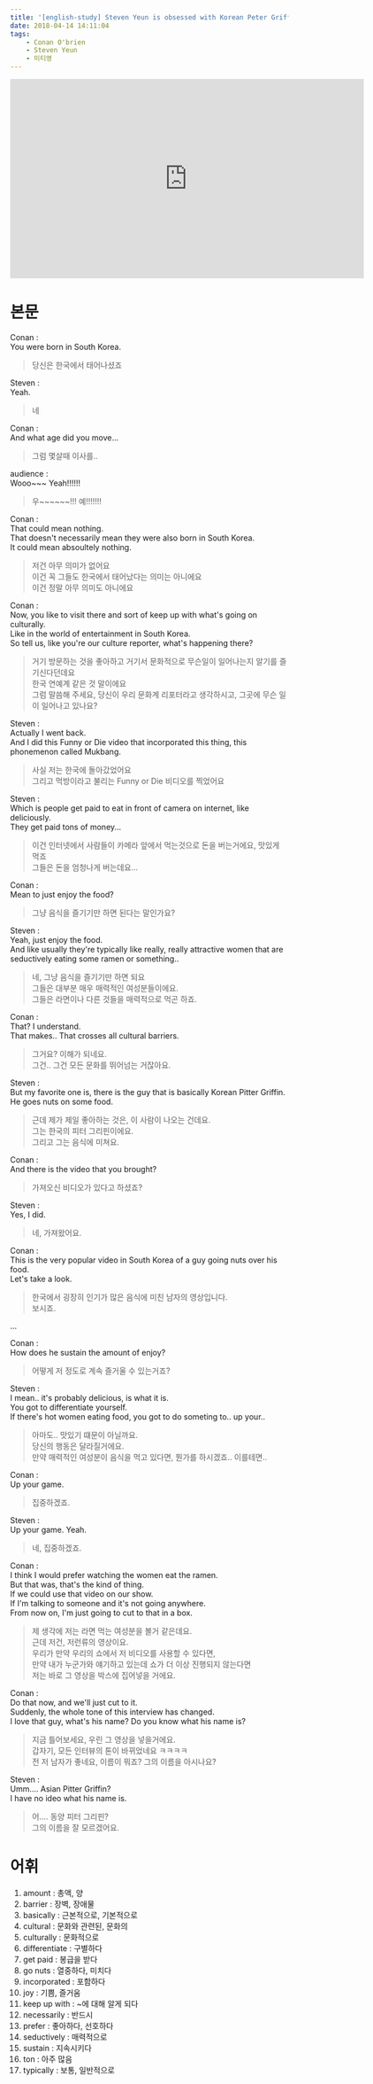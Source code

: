 ```yaml
---
title: '[english-study] Steven Yeun is obsessed with Korean Peter Griffin 본문/헤석'
date: 2018-04-14 14:11:04
tags:
    - Conan O'brien
    - Steven Yeun
    - 미티영
---
```


<iframe width="640" height="360" src="https://www.youtube.com/embed/Ej092tY36IY" frameborder="0" allow="autoplay; encrypted-media" allowfullscreen></iframe>

# 본문
Conan :  
You were born in South Korea.  
> 당신은 한국에서 태어나셨죠  

Steven :  
Yeah.  
> 네  

Conan :  
And what age did you move...  
> 그럼 몇살때 이사를..  

audience :  
Wooo~~~ Yeah!!!!!!  
> 우~~~~~~!!! 예!!!!!!!  

Conan :  
That could mean nothing.  
That doesn't necessarily mean they were also born in South Korea.  
It could mean absoultely nothing.  
> 저건 아무 의미가 없어요  
이건 꼭 그들도 한국에서 태어났다는 의미는 아니에요  
이건 정말 아무 의미도 아니에요  

Conan :  
Now, you like to visit there and sort of keep up with what's going on culturally.  
Like in the world of entertainment in South Korea.  
So tell us, like you're our culture reporter, what's happening there?  
> 거기 방문하는 것을 좋아하고 거기서 문화적으로 무슨일이 일어나는지 알기를 즐기신다던데요  
한국 연예계 같은 것 말이에요  
그럼 말씀해 주세요, 당신이 우리 문화계 리포터라고 생각하시고, 그곳에 무슨 일이 일어나고 있나요?  

Steven :  
Actually I went back.  
And I did this Funny or Die video that incorporated this thing, this phonemenon called Mukbang.  
> 사실 저는 한국에 돌아갔었어요  
그리고 먹방이라고 불리는 Funny or Die 비디오를 찍었어요  

Steven :  
Which is people get paid to eat in front of camera on internet, like deliciously.  
They get paid tons of money...  
> 이건 인터넷에서 사람들이 카메라 앞에서 먹는것으로 돈을 버는거에요, 맛있게 먹죠  
그들은 돈을 엄청나게 버는데요...  

Conan :  
Mean to just enjoy the food?  
> 그냥 음식을 즐기기만 하면 된다는 말인가요?  

Steven :  
Yeah, just enjoy the food.  
And like usually they're typically like really, really attractive women that are seductively eating some ramen or something..  
> 네, 그냥 음식을 즐기기만 하면 되요  
그들은 대부분 매우 매력적인 여성분들이에요.  
그들은 라면이나 다른 것들을 매력적으로 먹곤 하죠.  

Conan :  
That? I understand.  
That makes.. That crosses all cultural barriers.  
> 그거요? 이해가 되네요.  
그건.. 그건 모든 문화를 뛰어넘는 거잖아요.  

Steven :  
But my favorite one is, there is the guy that is basically Korean Pitter Griffin.  
He goes nuts on some food.  
> 근데 제가 제일 좋아하는 것은, 이 사람이 나오는 건데요.  
그는 한국의 피터 그리핀이에요.  
그리고 그는 음식에 미쳐요.  

Conan :  
And there is the video that you brought?  
> 가져오신 비디오가 있다고 하셨죠?  

Steven :  
Yes, I did.  
> 네, 가져왔어요.  

Conan :  
This is the very popular video in South Korea of a guy going nuts over his food.  
Let's take a look.  
> 한국에서 굉장히 인기가 많은 음식에 미친 남자의 영상입니다.  
보시죠.  

...  

Conan :  
How does he sustain the amount of enjoy?  
> 어떻게 저 정도로 계속 즐거울 수 있는거죠?  

Steven :  
I mean.. it's probably delicious, is what it is.  
You got to differentiate yourself.  
If there's hot women eating food, you got to do someting to.. up your..  
> 아마도.. 맛있기 떄문이 아닐까요.  
당신의 행동은 달라질거에요.  
만약 매력적인 여성분이 음식을 먹고 있다면, 뭔가를 하시겠죠.. 이를테면..  

Conan :  
Up your game.  
> 집중하겠죠.  

Steven :  
Up your game. Yeah.  
> 네, 집중하겠죠.  

Conan :  
I think I would prefer watching the women eat the ramen.  
But that was, that's the kind of thing.  
If we could use that video on our show.  
If I'm talking to someone and it's not going anywhere.  
From now on, I'm just going to cut to that in a box.  
> 제 생각에 저는 라면 먹는 여성분을 볼거 같은데요.  
근데 저건, 저런류의 영상이요.  
우리가 만약 우리의 쇼에서 저 비디오를 사용할 수 있다면,  
만약 내가 누군가와 얘기하고 있는데 쇼가 더 이상 진행되지 않는다면  
저는 바로 그 영상을 박스에 집어넣을 거에요.  

Conan :  
Do that now, and we'll just cut to it.  
Suddenly, the whole tone of this interview has changed.  
I love that guy, what's his name? Do you know what his name is?  
> 지금 틀어보세요, 우린 그 영상을 넣을거에요.  
갑자기, 모든 인터뷰의 톤이 바뀌었네요 ㅋㅋㅋㅋ  
전 저 남자가 좋네요, 이름이 뭐죠? 그의 이름을 아시나요?  

Steven :  
Umm.... Asian Pitter Griffin?  
I have no ideo what his name is.  
> 어.... 동양 피터 그리핀?  
그의 이름을 잘 모르겠어요.  

# 어휘
1. amount : 총액, 양  
1. barrier : 장벽, 장애물  
1. basically : 근본적으로, 기본적으로  
1. cultural : 문화와 관련된, 문화의  
1. culturally : 문화적으로  
1. differentiate : 구별하다  
1. get paid : 봉급을 받다  
1. go nuts : 열중하다, 미치다  
1. incorporated : 포함하다  
1. joy : 기쁨, 즐거움  
1. keep up with : ~에 대해 알게 되다  
1. necessarily : 반드시  
1. prefer : 좋아하다, 선호하다  
1. seductively : 매력적으로  
1. sustain : 지속시키다  
1. ton : 아주 많음
1. typically : 보통, 일반적으로  

<!-- more -->